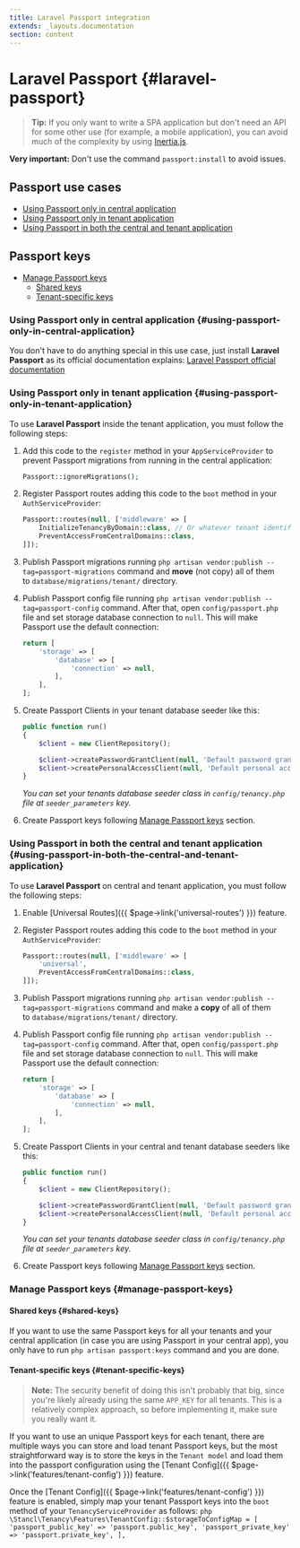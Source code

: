 ```yaml
---
title: Laravel Passport integration
extends: _layouts.documentation
section: content
---
```


# Laravel Passport {#laravel-passport}

> **Tip:** If you only want to write a SPA application but don't need an API for some other use (for example, a mobile application), you can avoid much of the complexity by using [Inertia.js](https://inertiajs.com/).

**Very important:** Don't use the command `passport:install` to avoid issues.

## Passport use cases

- [Using Passport only in central application](#using-passport-only-in-central-application)
- [Using Passport only in tenant application](#using-passport-only-in-tenant-application)
- [Using Passport in both the central and tenant application](#using-passport-in-both-the-central-and-tenant-application)

## Passport keys
- [Manage Passport keys](#manage-passport-keys)
    - [Shared keys](#shared-keys)
    - [Tenant-specific keys](#tenant-specific-keys)

### **Using Passport only in central application** {#using-passport-only-in-central-application}
You don't have to do anything special in this use case, just install **Laravel Passport** as its official documentation explains:
[Laravel Passport official documentation](https://laravel.com/docs/9.x/passport)

### **Using Passport only in tenant application** {#using-passport-only-in-tenant-application}
To use **Laravel Passport** inside the tenant application, you must follow the following steps:

1. Add this code to the `register` method in your `AppServiceProvider` to prevent Passport migrations from running in the central application:
    ```php
    Passport::ignoreMigrations();
    ```

2. Register Passport routes adding this code to the `boot` method in your `AuthServiceProvider`:
    ```php
    Passport::routes(null, ['middleware' => [
        InitializeTenancyByDomain::class, // Or whatever tenant identification middlewares you're going to use
        PreventAccessFromCentralDomains::class,
    ]]);
    ```

3. Publish Passport migrations running `php artisan vendor:publish --tag=passport-migrations` command and **move** (not copy) all of them to `database/migrations/tenant/` directory.

4. Publish Passport config file running `php artisan vendor:publish --tag=passport-config` command. After that, open `config/passport.php` file and set storage database connection to `null`. This will make Passport use the default connection:
    ```php
    return [
        'storage' => [
            'database' => [
                'connection' => null,
            ],
        ],
    ];
    ```

5. Create Passport Clients in your tenant database seeder like this:
    ```php
    public function run()
    {
        $client = new ClientRepository();

        $client->createPasswordGrantClient(null, 'Default password grant client', 'http://your.redirect.path');
        $client->createPersonalAccessClient(null, 'Default personal access client', 'http://your.redirect.path');
    }
    ```
    *You can set your tenants database seeder class in `config/tenancy.php` file at `seeder_parameters` key.*

6. Create Passport keys following [Manage Passport keys](#manage-passport-keys) section.


### **Using Passport in both the central and tenant application** {#using-passport-in-both-the-central-and-tenant-application}
To use **Laravel Passport** on central and tenant application, you must follow the following steps:

1. Enable [Universal Routes]({{ $page->link('universal-routes') }}) feature.

2. Register Passport routes adding this code to the `boot` method in your `AuthServiceProvider`:
    ```php
    Passport::routes(null, ['middleware' => [
        'universal',
        PreventAccessFromCentralDomains::class,
    ]]);
    ```

3. Publish Passport migrations running `php artisan vendor:publish --tag=passport-migrations` command and make a **copy** of all of them to `database/migrations/tenant/` directory.

4. Publish Passport config file running `php artisan vendor:publish --tag=passport-config` command. After that, open `config/passport.php` file and set storage database connection to `null`. This will make Passport use the default connection:
    ```php
    return [
        'storage' => [
            'database' => [
                'connection' => null,
            ],
        ],
    ];
    ```

5. Create Passport Clients in your central and tenant database seeders like this:
    ```php
    public function run()
    {
        $client = new ClientRepository();

        $client->createPasswordGrantClient(null, 'Default password grant client', 'http://your.redirect.path');
        $client->createPersonalAccessClient(null, 'Default personal access client', 'http://your.redirect.path');
    }
    ```
    *You can set your tenants database seeder class in `config/tenancy.php` file at `seeder_parameters` key.*

6. Create Passport keys following [Manage Passport keys](#manage-passport-keys) section.


### **Manage Passport keys** {#manage-passport-keys}
#### **Shared keys** {#shared-keys}
If you want to use the same Passport keys for all your tenants and your central application (in case you are using Passport in your central app), you only have to run `php artisan passport:keys` command and you are done.

#### **Tenant-specific keys** {#tenant-specific-keys}
> **Note:** The security benefit of doing this isn't probably that big, since you're likely already using the same `APP_KEY` for all tenants. This is a relatively complex approach, so before implementing it, make sure you really want it.

If you want to use an unique Passport keys for each tenant, there are multiple ways you can store and load tenant Passport keys, but the most straightforward way is to store the keys in the `Tenant model` and load them into the passport configuration using the [Tenant Config]({{ $page->link('features/tenant-config') }}) feature.

Once the [Tenant Config]({{ $page->link('features/tenant-config') }}) feature is enabled, simply map your tenant Passport keys into the `boot` method of your `TenancyServiceProvider` as follows:
    ```php
    \Stancl\Tenancy\Features\TenantConfig::$storageToConfigMap = [
        'passport_public_key' => 'passport.public_key',
        'passport_private_key' => 'passport.private_key',
    ],
    ```
